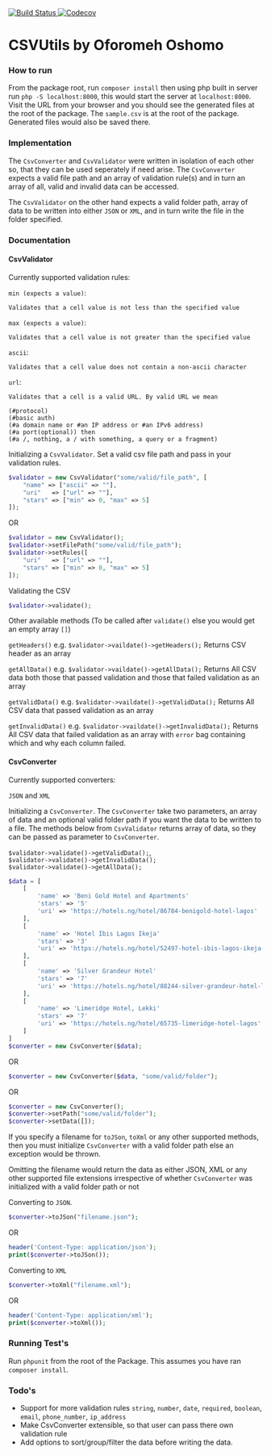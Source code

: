 <a href="https://travis-ci.org/hoshomoh/CSVUtils">
    <img src="https://travis-ci.org/hoshomoh/CSVUtils.svg" alt="Build Status">
</a>
<a href="https://codecov.io/gh/hoshomoh/CSVUtils">
    <img src="https://codecov.io/gh/hoshomoh/CSVUtils/branch/master/graph/badge.svg" alt="Codecov" />
</a>

# CSVUtils by Oforomeh Oshomo

### How to run

From the package root, run `composer install` then using php built in server run `php -S localhost:8000`, this would start the server at `localhost:8000`. Visit the URL from your browser and you should see the generated files at the root of the package.
The `sample.csv` is at the root of the package. Generated files would also be saved there.

### Implementation

The `CsvConverter` and `CsvValidator` were written in isolation of each other so, that they can be used seperately if need arise. The `CsvConverter` expects a valid file path and an array of validation rule(s) and in turn an array of all, valid and invalid data can be accessed. 

The `CsvValidator` on the other hand expects a valid folder path, array of data to be written into either `JSON` or `XML`, and in turn write the file in the folder specified.

### Documentation

#### CsvValidator

Currently supported validation rules:

`min (expects a value)`:
```
Validates that a cell value is not less than the specified value
```
`max (expects a value)`:    
```
Validates that a cell value is not greater than the specified value
```
`ascii`:  
```
Validates that a cell value does not contain a non-ascii character
```
`url`:    
```
Validates that a cell is a valid URL. By valid URL we mean 

(#protocol) 
(#basic auth) 
(#a domain name or #an IP address or #an IPv6 address) 
(#a port(optional)) then 
(#a /, nothing, a / with something, a query or a fragment)

```

Initializing a `CsvValidator`. Set a valid csv file path and pass in your validation rules.
```php
$validator = new CsvValidator("some/valid/file_path", [
    "name" => ["ascii" => ""],
    "uri"   => ["url" => ""],
    "stars" => ["min" => 0, "max" => 5]
]);
```

OR

```php
$validator = new CsvValidator();
$validator->setFilePath("some/valid/file_path");
$validator->setRules([
    "uri"   => ["url" => ""],
    "stars" => ["min" => 0, "max" => 5]
]);
```

Validating the CSV

```php
$validator->validate();
```

Other available methods (To be called after `validate()` else you would get an empty array `[]`)

`getHeaders()` e.g. `$validator->vaildate()->getHeaders();`
Returns CSV header as an array

`getAllData()` e.g. `$validator->vaildate()->getAllData();`
Returns All CSV data both those that passed validation and those that failed validation as an array

`getValidData()` e.g. `$validator->vaildate()->getValidData();`
Returns All CSV data that passed validation as an array

`getInvalidData()` e.g. `$validator->vaildate()->getInvalidData();`
Returns All CSV data that failed validation as an array with `error` bag containing which and why each column failed.

#### CsvConverter

Currently supported converters:

`JSON` and `XML`

Initializing a `CsvConverter`. The `CsvConverter` take two parameters, an array of data and an optional valid folder path if you want the data to be written to a file. The methods below from `CsvValidator` returns array of data, so they can be passed as parameter to `CsvConverter`. 

`$validator->validate()->getValidData();`, <br>
`$validator->validate()->getInvalidData();` <br>
`$validator->validate()->getAllData();`

```php
$data = [
    [
        'name' => 'Beni Gold Hotel and Apartments'
        'stars' => '5'
        'uri' => 'https://hotels.ng/hotel/86784-benigold-hotel-lagos'
    ],
    [
        'name' => 'Hotel Ibis Lagos Ikeja'
        'stars' => '3'
        'uri' => 'https://hotels.ng/hotel/52497-hotel-ibis-lagos-ikeja-lagos'
    ],
    [
        'name' => 'Silver Grandeur Hotel'
        'stars' => '7'
        'uri' => 'https://hotels.ng/hotel/88244-silver-grandeur-hotel-lagos'
    ],
    [
        'name' => 'Limeridge Hotel, Lekki'
        'stars' => '7'
        'uri' => 'https://hotels.ng/hotel/65735-limeridge-hotel-lagos'
    ]
]
$converter = new CsvConverter($data);
```

OR

```php
$converter = new CsvConverter($data, "some/valid/folder");
```

OR

```php
$converter = new CsvConverter();
$converter->setPath("some/valid/folder");
$converter->setData([]);
```

If you specify a filename for `toJSon`, `toXml` or any other supported methods, then you must initialize `CsvConverter` with a valid folder path else an exception would be thrown. 

Omitting the filename would return the data as either JSON, XML or any other supported file extensions irrespective of whether `CsvConverter` was initialized with a valid folder path or not

Converting to `JSON`. 

```php
$converter->toJSon("filename.json");
```

OR

```php
header('Content-Type: application/json');
print($converter->toJSon());
```

Converting to `XML`
```php
$converter->toXml("filename.xml");
```

OR

```php
header('Content-Type: application/xml');
print($converter->toXml());
```

### Running Test's

Run `phpunit` from the root of the Package. This assumes you have ran `composer install`.

### Todo's

 - Support for more validation rules `string`, `number`, `date`, `required`, `boolean`, `email`, `phone_number`, `ip_address`
 - Make CsvConverter extensible, so that user can pass there own validation rule
 - Add	options	to	sort/group/filter the data before writing the data.
